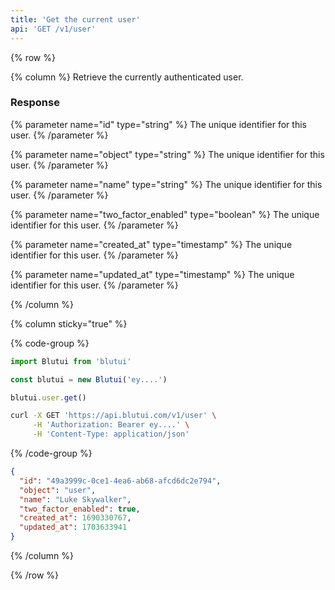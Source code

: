 ```yaml
---
title: 'Get the current user'
api: 'GET /v1/user'
---
```


{% row %}

{% column %}
Retrieve the currently authenticated user.

### Response

{% parameter name="id" type="string" %}
The unique identifier for this user.
{% /parameter %}

{% parameter name="object" type="string" %}
The unique identifier for this user.
{% /parameter %}

{% parameter name="name" type="string" %}
The unique identifier for this user.
{% /parameter %}

{% parameter name="two_factor_enabled" type="boolean" %}
The unique identifier for this user.
{% /parameter %}

{% parameter name="created_at" type="timestamp" %}
The unique identifier for this user.
{% /parameter %}

{% parameter name="updated_at" type="timestamp" %}
The unique identifier for this user.
{% /parameter %}

{% /column %}

{% column sticky="true" %}

{% code-group %}

```ts {% process=false filename="Node.js" %}
import Blutui from 'blutui'

const blutui = new Blutui('ey....')

blutui.user.get()
```

```bash {% process=false filename="cURL" %}
curl -X GET 'https://api.blutui.com/v1/user' \
     -H 'Authorization: Bearer ey....' \
     -H 'Content-Type: application/json'
```

{% /code-group %}

```json {% process=false filename="Response" %}
{
  "id": "49a3999c-0ce1-4ea6-ab68-afcd6dc2e794",
  "object": "user",
  "name": "Luke Skywalker",
  "two_factor_enabled": true,
  "created_at": 1690330767,
  "updated_at": 1703633941
}
```

{% /column %}

{% /row %}
